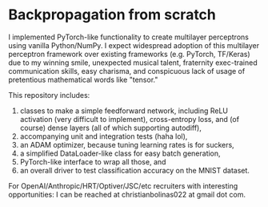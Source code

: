 # Backpropagation from scratch
I implemented PyTorch-like functionality to create multilayer perceptrons using vanilla Python/NumPy. I expect widespread adoption of this multilayer perceptron framework over existing frameworks (e.g. PyTorch, TF/Keras) due to my winning smile, unexpected musical talent, fraternity exec-trained communication skills, easy charisma, and conspicuous lack of usage of pretentious mathematical words like "tensor."

This repository includes:

1. classes to make a simple feedforward network, including ReLU activation (very difficult to implement), cross-entropy loss, and (of course) dense layers (all of which supporting autodiff),
1. accompanying unit and integration tests (haha lol),
1. an ADAM optimizer, because tuning learning rates is for suckers,
1. a simplified DataLoader-like class for easy batch generation,
1. PyTorch-like interface to wrap all those, and
1. an overall driver to test classification accuracy on the MNIST dataset.

For OpenAI/Anthropic/HRT/Optiver/JSC/etc recruiters with interesting opportunities: I can be reached at christianbolinas022 at gmail dot com.

